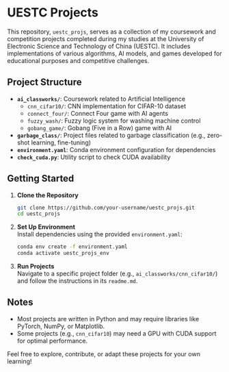 # UESTC Projects

This repository, `uestc_projs`, serves as a collection of my coursework and competition projects completed during my studies at the University of Electronic Science and Technology of China (UESTC). It includes implementations of various algorithms, AI models, and games developed for educational purposes and competitive challenges.

## Project Structure

- **`ai_classworks/`**: Coursework related to Artificial Intelligence
  - `cnn_cifar10/`: CNN implementation for CIFAR-10 dataset
  - `connect_four/`: Connect Four game with AI agents
  - `fuzzy_wash/`: Fuzzy logic system for washing machine control
  - `gobang_game/`: Gobang (Five in a Row) game with AI
- **`garbage_class/`**: Project files related to garbage classification (e.g., zero-shot learning, fine-tuning)
- **`environment.yaml`**: Conda environment configuration for dependencies
- **`check_cuda.py`**: Utility script to check CUDA availability

## Getting Started

1. **Clone the Repository**  
   ```bash
   git clone https://github.com/your-username/uestc_projs.git
   cd uestc_projs
   ```

2. **Set Up Environment**  
   Install dependencies using the provided `environment.yaml`:
   ```bash
   conda env create -f environment.yaml
   conda activate uestc_projs_env
   ```

3. **Run Projects**  
   Navigate to a specific project folder (e.g., `ai_classworks/cnn_cifar10/`) and follow the instructions in its `readme.md`.

## Notes
- Most projects are written in Python and may require libraries like PyTorch, NumPy, or Matplotlib.
- Some projects (e.g., `cnn_cifar10`) may need a GPU with CUDA support for optimal performance.

Feel free to explore, contribute, or adapt these projects for your own learning!
